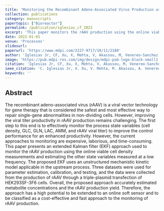 ```yaml
---
title: 'Monitoring the Recombinant Adeno-Associated Virus Production using Extended Kalman Filter'
collection: publications
category: manuscripts
papertopic: ["Bioreactor"]
permalink: /publication/iglesias_cf_2022
excerpt: 'This paper monitors the rAAV production using the online viable cell density measurements and estimating the other state variables measured at a low frequency.'
date: 2022-01-01
venue: 'Processes'
slidesurl:
paperurl: 'https://www.mdpi.com/2227-9717/10/11/2180'
author: 'Iglesias Jr, CF, Xu, X, Mehta, V, Akassou, M, Venereo-Sanchez, A, Belacel, N, Bolic, M'
image: 'https://pub.mdpi-res.com/img/design/mdpi-pub-logo-black-small1.svg?da3a8dcae975a41c?1732615622'
citation: 'Iglesias Jr, CF, Xu, X, Mehta, V, Akassou, M, Venereo-Sanchez, A, Belacel, N, Bolic, M. Monitoring the Recombinant Adeno-Associated Virus Production using Extended Kalman Filter. Processes, 2022.'
ieee_citation: 'C. Iglesias Jr, X. Xu, V. Mehta, M. Akassou, A. Venereo-Sanchez, N. Belacel, M. Bolic, Monitoring the Recombinant Adeno-Associated Virus Production using Extended Kalman Filter, Processes, vol. 10, no. 11, pp. 2180, 2022.'
keywords: ''
---
```


## Abstract

The recombinant adeno-associated virus (rAAV) is a viral vector technology for gene therapy that is considered the safest and most effective way to repair single-gene abnormalities in non-dividing cells. However, improving the viral titer productivity in rAAV production remains challenging. The first step to this end is to effectively monitor the process state variables (cell density, GLC, GLN, LAC, AMM, and rAAV viral titer) to improve the control performance for an enhanced productivity. However, the current approaches to monitoring are expensive, laborious, and time-consuming. This paper presents an extended Kalman filter (EKF) approach used to monitor the rAAV production using the online viable cell density measurements and estimating the other state variables measured at a low frequency. The proposed EKF uses an unstructured mechanistic kinetic model applicable in the upstream process. Three datasets were used for parameter estimation, calibration, and testing, and the data were collected from the production of rAAV through a triple-plasmid transfection of HEK293SF-3F6 cells. Overall, the proposed approach accurately estimated metabolite concentrations and the rAAV production yield. Therefore, the approach has a high potential to be extended to an online soft sensor and to be classified as a cost-effective and fast approach to the monitoring of rAAV production.
